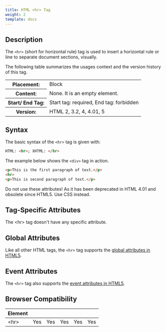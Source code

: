 ```yaml
---
title: HTML <hr> Tag
weight: 2
template: docs
---	
```

## Description

The `<hr>` (short for horizontal rule) tag is used to insert a horizontal rule or line to separate document sections, visually.

The following table summarizes the usages context and the version history of this tag.

<table style="width:100%">
  <tr>
    <th>Placement:</th>
    <td>Block</td>
  </tr>
  <tr>
    <th>Content:</th>
    <td>None. It is an empty element.</td>
  </tr>
  <tr>
    <th>Start/ End Tag:</th>
    <td>Start tag: required, End tag: forbidden</td>
  </tr>
    <tr>
    <th>Version:</th>
    <td>HTML 2, 3.2, 4, 4.01, 5</td>
  </tr>
</table>	


## Syntax

The basic syntax of the `<hr>` tag is given with:

```html
HTML: <hr>; XHTML: </hr>
```

The example below shows the `<div>` tag in action.

```html
<p>This is the first paragraph of text.</p>
<hr>
<p>This is second paragraph of text.</p>                       
```
<div class="important">
<p>Do not use these attributes! As it has been deprecated in HTML 4.01 and obsolete since HTML5. Use CSS instead.</p>
</div>

## Tag-Specific Attributes
The &lt;hr&gt; tag doesn't have any specific attribute.


## Global Attributes

Like all other HTML tags, the `<hr>` tag supports the [global attributes in HTML5](https://www.tutorialrepublic.com/html-reference/html5-global-attributes.php).

## Event Attributes

The `<hr>` tag also supports the [event attributes in HTML5](https://www.tutorialrepublic.com/html-reference/html5-event-attributes.php).
## Browser Compatibility
|  Element |<i class="chrome"></i>    | <i class="ie"></i>   | <i class="firefox"></i>   |  <i class="safari"></i>  | <i class="opera"></i>   |
| ------------ | ------------ | ------------ | ------------ | ------------ | ------------ |
| &lt;hr&gt;  |Yes   |Yes   |Yes   |Yes   |Yes   |

